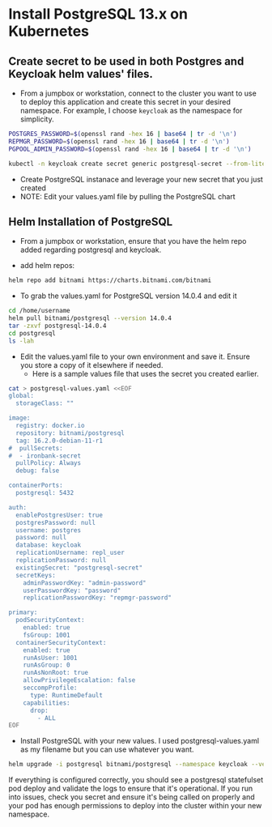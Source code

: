# Install PostgreSQL 13.x on Kubernetes

## Create secret to be used in both Postgres and Keycloak helm values' files. 

- From a jumpbox or workstation, connect to the cluster you want to use to deploy this application and create this secret in your desired namespace. For example, I choose `keycloak` as the namespace for simplicity.

```sh
POSTGRES_PASSWORD=$(openssl rand -hex 16 | base64 | tr -d '\n')
REPMGR_PASSWORD=$(openssl rand -hex 16 | base64 | tr -d '\n')
PGPOOL_ADMIN_PASSWORD=$(openssl rand -hex 16 | base64 | tr -d '\n')

kubectl -n keycloak create secret generic postgresql-secret --from-literal=password=$POSTGRES_PASSWORD --from-literal=repmgr-password=$REPMGR_PASSWORD --from-literal=admin-password=$PGPOOL_ADMIN_PASSWORD
```

- Create PostgreSQL instanace and leverage your new secret that you just created
- NOTE: Edit your values.yaml file by pulling the PostgreSQL chart

## Helm Installation of PostgreSQL

- From a jumpbox or workstation, ensure that you have the helm repo added regarding postgresql and keycloak.

* add helm repos:
```sh
helm repo add bitnami https://charts.bitnami.com/bitnami
```

* To grab the values.yaml for PostgreSQL version 14.0.4 and edit it

```sh
cd /home/username
helm pull bitnami/postgresql --version 14.0.4
tar -zxvf postgresql-14.0.4
cd postgresql
ls -lah
```

* Edit the values.yaml file to your own environment and save it. Ensure you store a copy of it elsewhere if needed.
  - Here is a sample values file that uses the secret you created earlier.

```sh
cat > postgresql-values.yaml <<EOF
global:
  storageClass: ""

image:
  registry: docker.io
  repository: bitnami/postgresql
  tag: 16.2.0-debian-11-r1
#  pullSecrets:
#  - ironbank-secret
  pullPolicy: Always
  debug: false

containerPorts:
  postgresql: 5432

auth:
  enablePostgresUser: true
  postgresPassword: null
  username: postgres
  password: null
  database: keycloak
  replicationUsername: repl_user
  replicationPassword: null
  existingSecret: "postgresql-secret"
  secretKeys:
    adminPasswordKey: "admin-password"
    userPasswordKey: "password"
    replicationPasswordKey: "repmgr-password"

primary:
  podSecurityContext:
    enabled: true
    fsGroup: 1001
  containerSecurityContext:
    enabled: true
    runAsUser: 1001
    runAsGroup: 0
    runAsNonRoot: true
    allowPrivilegeEscalation: false
    seccompProfile:
      type: RuntimeDefault
    capabilities:
      drop:
        - ALL
EOF
```

* Install PostgreSQL with your new values. I used postgresql-values.yaml as my filename but you can use whatever you want.


```sh
helm upgrade -i postgresql bitnami/postgresql --namespace keycloak --version 13.2.24 --values postgresql-values.yaml
```

If everything is configured correctly, you should see a postgresql statefulset pod deploy and validate the logs to ensure that it's operational. If you run into issues, check you secret and ensure it's being called on properly and your pod has enough permissions to deploy into the cluster within your new namespace.
